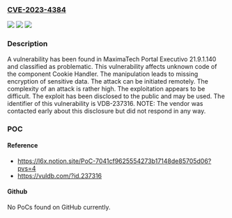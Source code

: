 ### [CVE-2023-4384](https://cve.mitre.org/cgi-bin/cvename.cgi?name=CVE-2023-4384)
![](https://img.shields.io/static/v1?label=Product&message=Portal%20Executivo&color=blue)
![](https://img.shields.io/static/v1?label=Version&message=%3D%2021.9.1.140%20&color=brighgreen)
![](https://img.shields.io/static/v1?label=Vulnerability&message=CWE-311%20Missing%20Encryption%20of%20Sensitive%20Data&color=brighgreen)

### Description

A vulnerability has been found in MaximaTech Portal Executivo 21.9.1.140 and classified as problematic. This vulnerability affects unknown code of the component Cookie Handler. The manipulation leads to missing encryption of sensitive data. The attack can be initiated remotely. The complexity of an attack is rather high. The exploitation appears to be difficult. The exploit has been disclosed to the public and may be used. The identifier of this vulnerability is VDB-237316. NOTE: The vendor was contacted early about this disclosure but did not respond in any way.

### POC

#### Reference
- https://l6x.notion.site/PoC-7041cf9625554273b17148de85705d06?pvs=4
- https://vuldb.com/?id.237316

#### Github
No PoCs found on GitHub currently.

